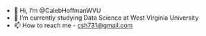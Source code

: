- 👋 Hi, I’m @CalebHoffmanWVU
- 🌱 I’m currently studying Data Science at West Virginia University
- 📫 How to reach me - csh731@gmail.com

<!---
CalebHoffmanWVU/CalebHoffmanWVU is a ✨ special ✨ repository because its `README.md` (this file) appears on your GitHub profile.
You can click the Preview link to take a look at your changes.
--->
